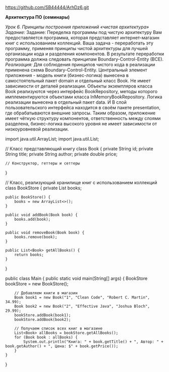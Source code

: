 https://github.com/SB44444/ArhDz6.git

**Архитектура ПО (семинары)**

*Урок 6. Принципы построения приложений «чистая архитектура»*
*Задание:*
Задание: Переделка программы под чистую архитектуру
Вам предоставляется программа, которая представляет интернет-магазин книг с использованием коллекций.
Ваша задача - переработать эту программу, применяя принципы чистой архитектуры для лучшей организации кода и разделения компонентов.
В результате переработки программа должна следовать принципам Boundary-Control-Entity (BCE).
*Реализация:*
Для соблюдения принципов чистого кода в реализации применена схема Boundary-Control-Entity. 
Центральный элемент приложения - модель книги (бизнес-логика) вынесена в самостоятельный пакет domain и отдельный класс Book. 
Не имеет зависимости от деталей реализации. Объекты экземпляров класса Book реализуются через интерфейс BookRepository,
методы которого имплементируются объектами класса InMemoryBookRepository. Логика реализации вынесена в отдельный пакет data. 
И В слой пользовательского интерфейса находится в своём пакете presentation, где обрабатываются внешние запросы. Таким образом, 
приложение имеет чёткую структуру компонентов, ответственность между слоями разделена, 
бизнес-логика высокого уровня не имеет зависимости от низкоуровневой реализации.


import java.util.ArrayList;
import java.util.List;

// Класс представляющий книгу
class Book {
private String id;
private String title;
private String author;
private double price;

    // Конструктор, геттеры и сеттеры
}

// Класс, реализующий хранилище книг с использованием коллекций
class BookStore {
private List<Book> books;

    public BookStore() {
        books = new ArrayList<>();
    }

    public void addBook(Book book) {
        books.add(book);
    }

    public void removeBook(Book book) {
        books.remove(book);
    }

    public List<Book> getAllBooks() {
        return books;
    }
}

public class Main {
public static void main(String[] args) {
BookStore bookStore = new BookStore();

        // Добавляем книги в магазин
        Book book1 = new Book("1", "Clean Code", "Robert C. Martin", 34.99);
        Book book2 = new Book("2", "Effective Java", "Joshua Bloch", 29.99);
        bookStore.addBook(book1);
        bookStore.addBook(book2);

        // Получаем список всех книг в магазине
        List<Book> allBooks = bookStore.getAllBooks();
        for (Book book : allBooks) {
            System.out.println("Книга: " + book.getTitle() + ", Автор: " + book.getAuthor() + ", Цена: $" + book.getPrice());
        }
    }
}